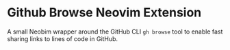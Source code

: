 # Github Browse Neovim Extension

A small Neobim wrapper around the GitHub CLI `gh browse` tool to enable fast sharing links to lines of code in GitHub. 
